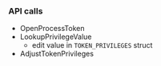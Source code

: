 ### API calls
- OpenProcessToken
- LookupPrivilegeValue
  - edit value in `TOKEN_PRIVILEGES` struct
- AdjustTokenPrivileges
